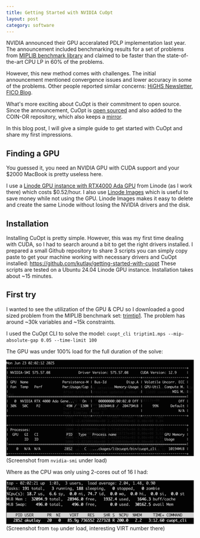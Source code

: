 ```yaml
---
title: Getting Started with NVIDIA CuOpt 
layout: post
category: software
---
```


NVIDIA announced their GPU acceralated PDLP implementation last year. The announcement included benchmarking results for a set of problems from [MIPLIB benchmark library](https://miplib.zib.de/) and claimed to be faster than the state-of-the-art CPU LP in 60% of the problems.

However, this new method comes with challenges. The initial announcement mentioned convergence issues and lower accuracy in some of the problems. Other people reported similar concerns: [HiGHS Newsletter](https://highs.dev/assets/HiGHS_Newsletter_25_0.pdf), [FICO Blog](https://www.fico.com/blogs/gpu-powered-optimization-nvidia-cuopt).

What's more exciting about CuOpt is their commitment to open source. Since the announcement, CuOpt is [open sourced](https://github.com/NVIDIA/cuopt) and also added to the COIN-OR repository, which also keeps a [mirror](https://github.com/coin-or/cuopt/).

In this blog post, I will give a simple guide to get started with CuOpt and share my first impressions.

## Finding a GPU

You guessed it, you need an NVIDIA GPU with CUDA support and your $2000 MacBook is pretty useless here. 

I use a [Linode GPU instance with RTX4000 Ada GPU](https://www.linode.com/pricing/#compute-gpu) from Linode (as I work there) which costs $0.52/hour. I also use [Linode Images](https://techdocs.akamai.com/cloud-computing/docs/capture-an-image) which is useful to save money while not using the GPU. Linode Images makes it easy to delete and create the same Linode without losing the NVIDIA drivers and the disk.

## Installation

Installing CuOpt is pretty simple. However, this was my first time dealing with CUDA, so I had to search around a bit to get the right drivers installed. I prepared a small Github repository to share 3 scripts you can simply copy paste to get your machine working with necessary drivers and CuOpt installed: https://github.com/kutlay/getting-started-with-cuopt These scripts are tested on a Ubuntu 24.04 Linode GPU instance. Installation takes about ~15 minutes.

## First try

I wanted to see the utilization of the GPU & CPU so I downloaded a good sized problem from the MIPLIB benchmark set: [trimtip1](https://miplib.zib.de/instance_details_triptim1.html). The problem has around ~30k variables and ~15k constraints.

I used the CuOpt CLI to solve the model: `cuopt_cli triptim1.mps --mip-absolute-gap 0.05 --time-limit 100`

The GPU was under 100% load for the full duration of the solve:

![GPU under load](../assets/images/cuopt-under-load.png)
(Screenshot from `nvidia-smi` under load)

Where as the CPU was only using 2-cores out of 16 I had:

![CPU under load](../assets/images/top-under-load.png)
(Screenshot from `top` under load, interesting VIRT number there)








